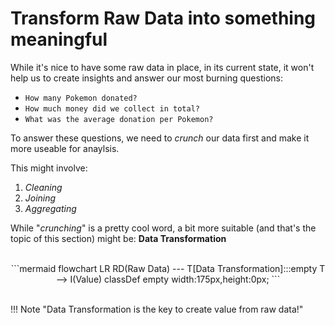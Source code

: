 # Transform Raw Data into something meaningful

While it's nice to have some raw data in place, in its current state, it won't help us to create insights and answer our most burning questions:

- `How many Pokemon donated?`
- `How much money did we collect in total?`
- `What was the average donation per Pokemon?`

To answer these questions, we need to *crunch* our data first and make it more useable for anaylsis. 

This might involve:

1. *Cleaning*
2. *Joining*
3. *Aggregating*

While "*crunching*" is a pretty cool word, a bit more suitable (and that's the topic of this section) might be: **Data Transformation** 

<br />
<div style="text-align: center;">
```mermaid
flowchart LR
    RD(Raw Data) --- T[Data Transformation]:::empty
    T --> I(Value)
    classDef empty width:175px,height:0px;
```
</div>
<br />

!!! Note "Data Transformation is the key to create value from raw data!"